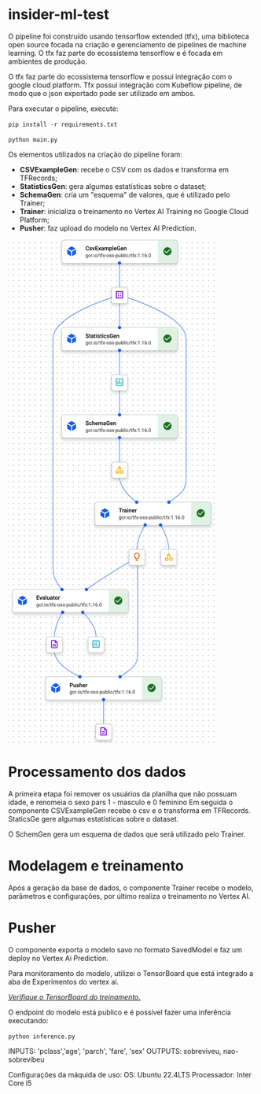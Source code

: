# insider-ml-test

O pipeline foi construído usando tensorflow extended (tfx), uma biblioteca open source focada na criação e gerenciamento de pipelines de machine learning. O tfx faz parte do ecossistema tensorflow e é focada em ambientes de produção.

O tfx faz parte do ecossistema tensorflow e possui integração com o google cloud platform.
Tfx possui integração com Kubeflow pipeline, de modo que o json exportado pode ser utilizado em ambos.

Para executar o pipeline, execute:

`pip install -r requirements.txt`

`python main.py`

Os elementos utilizados na criação do pipeline foram:


* **CSVExampleGen**: recebe o CSV com os dados e transforma em TFRecords;
* **StatisticsGen**: gera algumas estatísticas sobre o dataset;
* **SchemaGen**: cria um "esquema" de valores, que é utilizado pelo Trainer;
* **Trainer**: inicializa o treinamento no Vertex AI Training no Google Cloud Platform;
* **Pusher**: faz upload do modelo no Vertex AI Prediction.

![Pipeline de Treinamento](imagens/image_1.png)

Processamento dos dados
=================================================

A primeira etapa foi remover os usuários da planilha que não possuam idade, e renomeia o sexo pars 1 - masculo e 0 feminino
Em seguida o componente CSVExampleGen recebe o csv e o transforma em TFRecords. StaticsGe gere algumas estatísticas sobre o dataset.

O SchemGen gera um esquema de dados que será utilizado pelo Trainer.

Modelagem e treinamento
=================================================

Após a geração da base de dados, o componente Trainer recebe o modelo, parâmetros e configurações, por último realiza o treinamento no Vertex AI.

Pusher
=================================================

O componente exporta o modelo savo no formato SavedModel e faz um deploy no Vertex Ai Prediction.


Para monitoramento do modelo, utilizei o TensorBoard que está integrado a aba de Experimentos do vertex ai.

*[Verifique o TensorBoard do treinamento. ](https://us-central1.tensorboard.googleusercontent.com/experiment/projects+913507232607+locations+us-central1+tensorboards+6450522458859503616+experiments+3715416520885534720/#scalars)*


O endpoint do modelo está publico e é possível fazer uma inferência executando:

`python inference.py`

INPUTS: 'pclass','age', 'parch', 'fare', 'sex'
OUTPUTS: sobreviveu, nao-sobrevibeu


Configurações da máquida de uso:
OS: Ubuntu 22.4LTS
Processador: Inter Core I5
